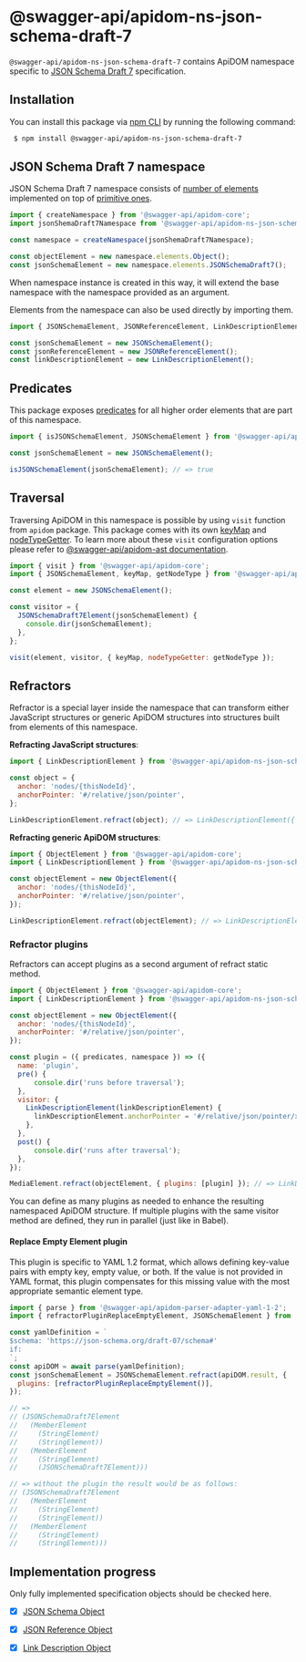 # @swagger-api/apidom-ns-json-schema-draft-7

`@swagger-api/apidom-ns-json-schema-draft-7` contains ApiDOM namespace specific to [JSON Schema Draft 7](https://datatracker.ietf.org/doc/html/draft-handrews-json-schema-01) specification.

## Installation

You can install this package via [npm CLI](https://docs.npmjs.com/cli) by running the following command:

```sh
 $ npm install @swagger-api/apidom-ns-json-schema-draft-7
```

## JSON Schema Draft 7 namespace

JSON Schema Draft 7 namespace consists of [number of elements](https://github.com/swagger-api/apidom/tree/main/packages/apidom-ns-json-schema-draft-7/src/elements) implemented on top
of [primitive ones](https://github.com/refractproject/minim/tree/master/lib/primitives).

```js
import { createNamespace } from '@swagger-api/apidom-core';
import jsonShemaDraft7Namespace from '@swagger-api/apidom-ns-json-schema-draft-7';

const namespace = createNamespace(jsonShemaDraft7Namespace);

const objectElement = new namespace.elements.Object();
const jsonSchemaElement = new namespace.elements.JSONSchemaDraft7();
```

When namespace instance is created in this way, it will extend the base namespace
with the namespace provided as an argument.

Elements from the namespace can also be used directly by importing them.

```js
import { JSONSchemaElement, JSONReferenceElement, LinkDescriptionElement } from '@swagger-api/apidom-ns-json-schema-draft-7';

const jsonSchemaElement = new JSONSchemaElement();
const jsonReferenceElement = new JSONReferenceElement();
const linkDescriptionElement = new LinkDescriptionElement();
```

## Predicates

This package exposes [predicates](https://github.com/swagger-api/apidom/blob/main/packages/apidom-ns-json-schema-draft-7/src/predicates.ts)
for all higher order elements that are part of this namespace.

```js
import { isJSONSchemaElement, JSONSchemaElement } from '@swagger-api/apidom-ns-json-schema-draft-7';

const jsonSchemaElement = new JSONSchemaElement();

isJSONSchemaElement(jsonSchemaElement); // => true
```

## Traversal

Traversing ApiDOM in this namespace is possible by using `visit` function from `apidom` package.
This package comes with its own [keyMap](https://github.com/swagger-api/apidom/blob/main/packages/apidom-ns-json-schema-draft-7/src/traversal/visitor.ts#L11) and [nodeTypeGetter](https://github.com/swagger-api/apidom/blob/main/packages/apidom-ns-json-schema-draft-7/src/traversal/visitor.ts#L4).
To learn more about these `visit` configuration options please refer to [@swagger-api/apidom-ast documentation](https://github.com/swagger-api/apidom/blob/main/packages/apidom-ast/README.md#visit).

```js
import { visit } from '@swagger-api/apidom-core';
import { JSONSchemaElement, keyMap, getNodeType } from '@swagger-api/apidom-ns-json-schema-draft-7';

const element = new JSONSchemaElement();

const visitor = {
  JSONSchemaDraft7Element(jsonSchemaElement) {
    console.dir(jsonSchemaElement);
  },
};

visit(element, visitor, { keyMap, nodeTypeGetter: getNodeType });
```

## Refractors

Refractor is a special layer inside the namespace that can transform either JavaScript structures
or generic ApiDOM structures into structures built from elements of this namespace.

**Refracting JavaScript structures**:

```js
import { LinkDescriptionElement } from '@swagger-api/apidom-ns-json-schema-draft-7';

const object = {
  anchor: 'nodes/{thisNodeId}',
  anchorPointer: '#/relative/json/pointer',
};

LinkDescriptionElement.refract(object); // => LinkDescriptionElement({ anchor, anchorPointer })
```

**Refracting generic ApiDOM structures**:

```js
import { ObjectElement } from '@swagger-api/apidom-core';
import { LinkDescriptionElement } from '@swagger-api/apidom-ns-json-schema-draft-7';

const objectElement = new ObjectElement({
  anchor: 'nodes/{thisNodeId}',
  anchorPointer: '#/relative/json/pointer',
});

LinkDescriptionElement.refract(objectElement); // => LinkDescriptionElement({ anchor = 'nodes/{thisNodeId}', anchorPointer = '#/relative/json/pointer' })
```

### Refractor plugins

Refractors can accept plugins as a second argument of refract static method.

```js
import { ObjectElement } from '@swagger-api/apidom-core';
import { LinkDescriptionElement } from '@swagger-api/apidom-ns-json-schema-draft-7';

const objectElement = new ObjectElement({
  anchor: 'nodes/{thisNodeId}',
  anchorPointer: '#/relative/json/pointer',
});

const plugin = ({ predicates, namespace }) => ({
  name: 'plugin',
  pre() {
      console.dir('runs before traversal');
  },
  visitor: {
    LinkDescriptionElement(linkDescriptionElement) {
      linkDescriptionElement.anchorPointer = '#/relative/json/pointer/x';
    },
  },
  post() {
      console.dir('runs after traversal');
  },
});

MediaElement.refract(objectElement, { plugins: [plugin] }); // => LinkDescriptionElement({ anchor = 'nodes/{thisNodeId}', anchorPointer = '#/relative/json/pointer/x' })
```

You can define as many plugins as needed to enhance the resulting namespaced ApiDOM structure.
If multiple plugins with the same visitor method are defined, they run in parallel (just like in Babel).

#### Replace Empty Element plugin

This plugin is specific to YAML 1.2 format, which allows defining key-value pairs with empty key,
empty value, or both. If the value is not provided in YAML format, this plugin compensates for
this missing value with the most appropriate semantic element type.

```js
import { parse } from '@swagger-api/apidom-parser-adapter-yaml-1-2';
import { refractorPluginReplaceEmptyElement, JSONSchemaElement } from '@swagger-api/apidom-ns-json-schema-draft-7';

const yamlDefinition = `
$schema: 'https://json-schema.org/draft-07/schema#'
if:
`;
const apiDOM = await parse(yamlDefinition);
const jsonSchemaElement = JSONSchemaElement.refract(apiDOM.result, {
  plugins: [refractorPluginReplaceEmptyElement()],
});

// =>
// (JSONSchemaDraft7Element
//   (MemberElement
//     (StringElement)
//     (StringElement))
//   (MemberElement
//     (StringElement)
//     (JSONSchemaDraft7Element)))

// => without the plugin the result would be as follows:
// (JSONSchemaDraft7Element
//   (MemberElement
//     (StringElement)
//     (StringElement))
//   (MemberElement
//     (StringElement)
//     (StringElement)))
```

## Implementation progress

Only fully implemented specification objects should be checked here.

- [x] [JSON Schema Object](https://tools.ietf.org/html/draft-handrews-json-schema-01)
- [x] [JSON Reference Object](https://datatracker.ietf.org/doc/html/draft-pbryan-zyp-json-ref-03)
- [x] [Link Description Object](https://datatracker.ietf.org/doc/html/draft-handrews-json-schema-hyperschema-01#section-6)



